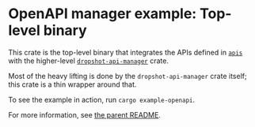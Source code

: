 # OpenAPI manager example: Top-level binary

This crate is the top-level binary that integrates the APIs defined in [`apis`](../apis) with the higher-level [`dropshot-api-manager`](../../dropshot-api-manager) crate.

Most of the heavy lifting is done by the `dropshot-api-manager` crate itself; this crate is a thin wrapper around that.

To see the example in action, run `cargo example-openapi`.

For more information, see [the parent README](../README.adoc).
